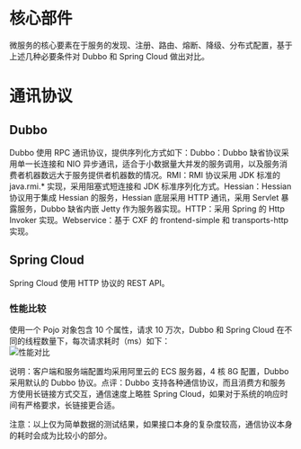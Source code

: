 # 核心部件
微服务的核心要素在于服务的发现、注册、路由、熔断、降级、分布式配置，基于上述几种必要条件对 Dubbo 和 Spring Cloud 做出对比。

# 通讯协议
## Dubbo
Dubbo 使用 RPC 通讯协议，提供序列化方式如下：Dubbo：Dubbo 缺省协议采用单一长连接和 NIO 异步通讯，适合于小数据量大并发的服务调用，以及服务消费者机器数远大于服务提供者机器数的情况。RMI：RMI 协议采用 JDK 标准的 java.rmi.* 实现，采用阻塞式短连接和 JDK 标准序列化方式。Hessian：Hessian 协议用于集成 Hessian 的服务，Hessian 底层采用 HTTP 通讯，采用 Servlet 暴露服务，Dubbo 缺省内嵌 Jetty 作为服务器实现。HTTP：采用 Spring 的 Http Invoker 实现。Webservice：基于 CXF 的 frontend-simple 和 transports-http 实现。

## Spring Cloud

Spring Cloud 使用 HTTP 协议的 REST API。

### 性能比较

使用一个 Pojo 对象包含 10 个属性，请求 10 万次，Dubbo 和 Spring Cloud 在不同的线程数量下，每次请求耗时（ms）如下：  
![性能对比](https://pic2.zhimg.com/80/v2-bf8fb9e9caddf41a67add4c696b5d9fb_hd.jpg "对比")

说明：客户端和服务端配置均采用阿里云的 ECS 服务器，4 核 8G 配置，Dubbo 采用默认的 Dubbo 协议。点评：Dubbo 支持各种通信协议，而且消费方和服务方使用长链接方式交互，通信速度上略胜 Spring Cloud，如果对于系统的响应时间有严格要求，长链接更合适。

注意：以上仅为简单数据的测试结果，如果接口本身的复杂度较高，通信协议本身的耗时会成为比较小的部分。
